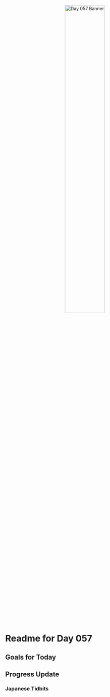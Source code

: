 <div align="center">
 <img src="../..Images/image_057.jpg" alt="Day 057 Banner" width="50%">
</div>

# Readme for Day 057

## Goals for Today

## Progress Update

### Japanese Tidbits

